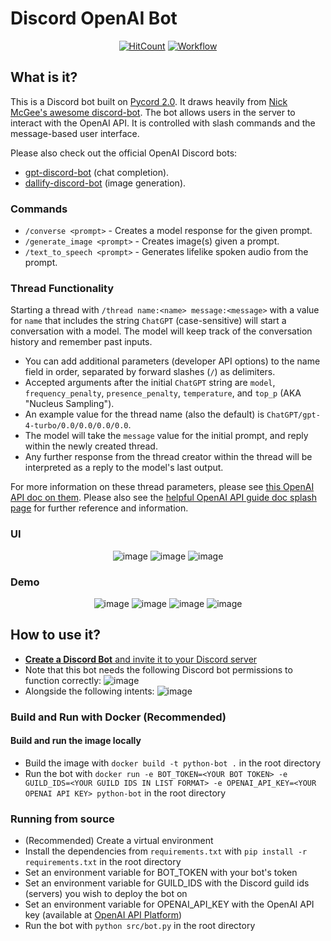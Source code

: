# Discord OpenAI Bot

<div align="center">

[![HitCount](https://hits.dwyl.com/jdmsharpe/discord-openai-bot.svg?style=flat-square&show=unique)](http://hits.dwyl.com/jdmsharpe/discord-openai-bot)
<a href="https://hub.docker.com/r/jsgreen152/discord-openai-bot" target="_blank" rel="noopener noreferrer">![Workflow](https://github.com/jdmsharpe/discord-openai-bot/actions/workflows/main.yml/badge.svg)</a>
  
</div>

## What is it?
This is a Discord bot built on [Pycord 2.0](https://github.com/Pycord-Development/pycord). It draws heavily from [Nick McGee's awesome discord-bot](https://github.com/Nick-McGee/discord-bot). The bot allows users in the server to interact with the OpenAI API. It is controlled with slash commands and the message-based user interface.

Please also check out the official OpenAI Discord bots:
+ [gpt-discord-bot](https://github.com/openai/gpt-discord-bot/tree/main) (chat completion).
+ [dallify-discord-bot](https://github.com/openai/dallify-discord-bot) (image generation).

### Commands
+ `/converse <prompt>` - Creates a model response for the given prompt.
+ `/generate_image <prompt>` - Creates image(s) given a prompt.
+ `/text_to_speech <prompt>` - Generates lifelike spoken audio from the prompt.

### Thread Functionality
Starting a thread with `/thread name:<name> message:<message>` with a value for `name` that includes the string `ChatGPT` (case-sensitive) will start a conversation with a model. The model will keep track of the conversation history and remember past inputs.
+ You can add additional parameters (developer API options) to the name field in order, separated by forward slashes (`/`) as delimiters.
+ Accepted arguments after the initial `ChatGPT` string are `model`, `frequency_penalty`, `presence_penalty`, `temperature`, and `top_p` (AKA "Nucleus Sampling").
+ An example value for the thread name (also the default) is `ChatGPT/gpt-4-turbo/0.0/0.0/0.0/0.0`.
+ The model will take the `message` value for the initial prompt, and reply within the newly created thread.
+ Any further response from the thread creator within the thread will be interpreted as a reply to the model's last output.

For more information on these thread parameters, please see [this OpenAI API doc on them](https://platform.openai.com/docs/guides/text-generation/parameter-details). Please also see the [helpful OpenAI API guide doc splash page](https://platform.openai.com/docs/overview) for further reference and information.

### UI

<div align="center">

![image](https://github.com/jdmsharpe/discord-openai-bot/assets/55511821/588d33fa-084d-46ae-bc19-96a299813c4c)
![image](https://github.com/jdmsharpe/discord-openai-bot/assets/55511821/99e81595-b30f-40b5-b8ac-2a9c8cc49948)
![image](https://github.com/jdmsharpe/discord-openai-bot/assets/55511821/e69242d0-acdc-42af-be66-794c95d81af7)

</div>

### Demo

<div align="center">

![image](https://github.com/jdmsharpe/discord-openai-bot/assets/55511821/47a96010-02d8-4dfc-b317-4009b926da1e)
![image](https://github.com/jdmsharpe/discord-openai-bot/assets/55511821/3907ac6b-4bb6-4bfa-9b97-68912ceed517)
![image](https://github.com/jdmsharpe/discord-openai-bot/assets/55511821/d5e0758e-f9d5-4ca6-bdb4-bea33c5065a3)
![image](https://github.com/jdmsharpe/discord-openai-bot/assets/55511821/c5992fac-3372-4c99-81f1-93c7fbda1d0e)

</div>

## How to use it?
+ <a href="https://docs.pycord.dev/en/master/discord.html#:~:text=Make%20sure%20you're%20logged%20on%20to%20the%20Discord%20website.&text=Click%20on%20the%20%E2%80%9CNew%20Application,and%20clicking%20%E2%80%9CAdd%20Bot%E2%80%9D.">**Create a Discord Bot** and invite it to your Discord server</a>
+ Note that this bot needs the following Discord bot permissions to function correctly: ![image](https://github.com/jdmsharpe/discord-openai-bot/assets/55511821/92645355-827e-46a1-9140-cd56898e09c2)
+ Alongside the following intents: ![image](https://github.com/jdmsharpe/discord-openai-bot/assets/55511821/533b7a14-8174-43fa-999d-4bd6533cbc02)


### Build and Run with Docker (Recommended)
#### Build and run the image locally
+ Build the image with `docker build -t python-bot .` in the root directory
+ Run the bot with `docker run -e BOT_TOKEN=<YOUR BOT TOKEN> -e GUILD_IDS=<YOUR GUILD IDS IN LIST FORMAT> -e OPENAI_API_KEY=<YOUR OPENAI API KEY> python-bot` in the root directory

### Running from source
+ (Recommended) Create a virtual environment
+ Install the dependencies from `requirements.txt` with `pip install -r requirements.txt` in the root directory
+ Set an environment variable for BOT_TOKEN with your bot's token
+ Set an environment variable for GUILD_IDS with the Discord guild ids (servers) you wish to deploy the bot on
+ Set an environment variable for OPENAI_API_KEY with the OpenAI API key (available at <a href="https://platform.openai.com/api-keys">OpenAI API Platform</a>)
+ Run the bot with `python src/bot.py` in the root directory
